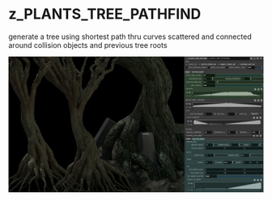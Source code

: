 # z_PLANTS_TREE_PATHFIND

generate a tree using shortest path thru curves scattered and connected around collision objects and previous tree roots

![z_PLANTS_TREE_PATHFIND](https://raw.githubusercontent.com/CorvaeOboro/zenv/master/hip/z_PLANTS_TREE_PATHFIND/z_PLANTS_TREE_PATHFIND.jpg?raw=true "z_PLANTS_TREE_PATHFIND")

